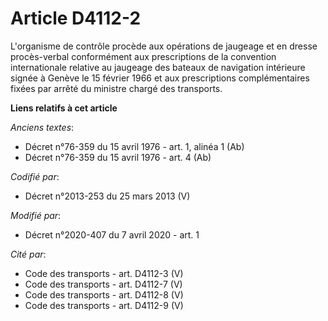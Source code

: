 # Article D4112-2

L'organisme de contrôle procède aux opérations de jaugeage et en dresse procès-verbal conformément aux prescriptions de la
convention internationale relative au jaugeage des bateaux de navigation intérieure signée à Genève le 15 février 1966 et aux
prescriptions complémentaires fixées par arrêté du ministre chargé des transports.

**Liens relatifs à cet article**

_Anciens textes_:

  - Décret n°76-359 du 15 avril 1976 - art. 1, alinéa 1 (Ab)
  - Décret n°76-359 du 15 avril 1976 - art. 4 (Ab)

_Codifié par_:

  - Décret n°2013-253 du 25 mars 2013 (V)

_Modifié par_:

  - Décret n°2020-407 du 7 avril 2020 - art. 1

_Cité par_:

  - Code des transports - art. D4112-3 (V)
  - Code des transports - art. D4112-7 (V)
  - Code des transports - art. D4112-8 (V)
  - Code des transports - art. D4112-9 (V)
